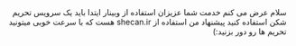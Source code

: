 <div dir="rtl">
سلام عرض می کنم خدمت شما عزیزان
  استفاده از وبینار ایتدا باید یک سرویس تحریم شکن استفاده کنید
  پیشنهاد من استفاده از shecan.ir هست که با سرعت خوبی میتونید تحریم ها رو دور بزنید:)
</div>
